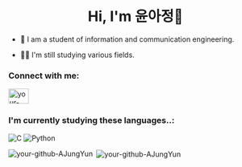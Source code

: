 <h1 align="center">Hi, I'm 윤아정👋</h1>


- 🌱 I am a student of information and communication engineering.

- 👨‍💻 I'm still studying various fields.


<h3 align="left">Connect with me:</h3>
<p align="left">
<a href="https://instagram.com/dkwjd_yun" target="blank"><img align="center" src="https://cdn.jsdelivr.net/npm/simple-icons@3.1.0/icons/instagram.svg" alt="your-instagram" height="30" width="40" /></a>


<h3 align="left"> I'm currently studying these languages..:</h3>
<p align="left"> 
  
![C](https://img.shields.io/badge/C-00599C?style=for-the-badge&logo=c&logoColor=white) ![Python](https://img.shields.io/badge/Python-3776AB?style=for-the-badge&logo=python&logoColor=white)


</p>

<p><img align="left" src="https://github-readme-stats.vercel.app/api/top-langs?username=your-github-username&show_icons=true&locale=en&layout=compact" alt="your-github-AJungYun" /></p>

<p>&nbsp;<img align="center" src="https://github-readme-stats.vercel.app/api?username=your-github-username&show_icons=true&locale=en" alt="your-github-AJungYun" /></p>



